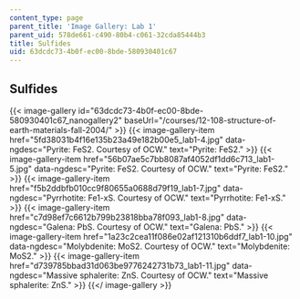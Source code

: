```yaml
---
content_type: page
parent_title: 'Image Gallery: Lab 1'
parent_uid: 578de661-c490-80b4-c061-32cda85444b3
title: Sulfides
uid: 63dcdc73-4b0f-ec00-8bde-580930401c67
---
```


Sulfides
--------
{{< image-gallery id="63dcdc73-4b0f-ec00-8bde-580930401c67_nanogallery2" baseUrl="/courses/12-108-structure-of-earth-materials-fall-2004/" >}}
{{< image-gallery-item href="5fd38031b4f16e135b23a49e182b00e5_lab1-4.jpg" data-ngdesc="Pyrite: FeS2. Courtesy of OCW." text="Pyrite: FeS2." >}}
{{< image-gallery-item href="56b07ae5c7bb8087af4052df1dd6c713_lab1-5.jpg" data-ngdesc="Pyrite: FeS2. Courtesy of OCW." text="Pyrite: FeS2." >}}
{{< image-gallery-item href="f5b2ddbfb010cc9f80655a0688d79f19_lab1-7.jpg" data-ngdesc="Pyrrhotite: Fe1-xS. Courtesy of OCW." text="Pyrrhotite: Fe1-xS." >}}
{{< image-gallery-item href="c7d98ef7c6612b799b23818bba78f093_lab1-8.jpg" data-ngdesc="Galena: PbS. Courtesy of OCW." text="Galena: PbS." >}}
{{< image-gallery-item href="1a23c2cea11f086e02af121310b6ddf7_lab1-10.jpg" data-ngdesc="Molybdenite: MoS2. Courtesy of OCW." text="Molybdenite: MoS2." >}}
{{< image-gallery-item href="d739785bbad31d063be9776242731b73_lab1-11.jpg" data-ngdesc="Massive sphalerite: ZnS. Courtesy of OCW." text="Massive sphalerite: ZnS." >}}
{{</ image-gallery >}}
